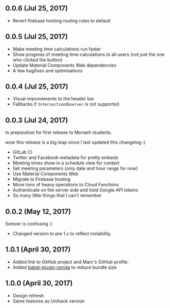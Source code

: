 ## 0.0.6 (Jul 25, 2017)
* Revert firebase hosting routing rules to default

## 0.0.5 (Jul 25, 2017)
* Make meeting time calculations run faster
* Show progress of meeting time calculations to all users (not just the one who clicked the button)
* Update Material Components Web dependencies
* A few bugfixes and optimisations

## 0.0.4 (Jul 25, 2017)
* Visual improvements to the header bar
* Fallbacks if `IntersectionObserver` is not supported

## 0.0.3 (Jul 24, 2017)
In preparation for first release to Monash students.

wow this release is a big leap since I last updated this changelog :)

* GitLab CI
* Twitter and Facebook metadata for pretty embeds
* Meeting times show in a schedule view for context
* Set meeting parameters (only date and hour range for now)
* Use Material Components Web
* Migrate to Firebase hosting
* Move tons of heavy operations to Cloud Functions
* Authenticate on the server side and hold Google API tokens
* So many little things that I can't remember

## 0.0.2 (May 12, 2017)

Semver is confusing :)
* Changed version to pre 1.x to reflect instability.

## 1.0.1 (April 30, 2017)

* Added link to GitHub project and Marc's GitHub profile.
* Added [babel-plugin-ramda](https://github.com/megawac/babel-plugin-ramda) to reduce bundle size

## 1.0.0 (April 30, 2017)

* Design refresh
* Same features as Unihack version
